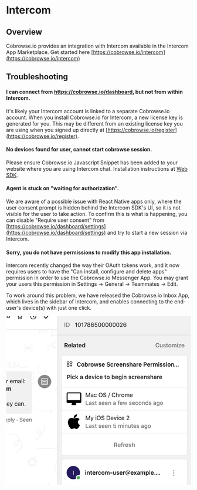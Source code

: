 # Intercom

## Overview

Cobrowse.io provides an integration with Intercom available in the Intercom App Marketplace. Get started here [https://cobrowse.io/intercom](https://cobrowse.io/intercom)

## Troubleshooting

#### I can connect from https://cobrowse.io/dashboard, but not from within Intercom.

It's likely your Intercom account is linked to a separate Cobrowse.io account. When you install Cobrowse.io for Intercom, a new license key is generated for you. This may be different from an existing license key you are using when you signed up directly at [https://cobrowse.io/register](https://cobrowse.io/register). 

#### No devices found for user, cannot start cobrowse session.

Please ensure Cobrowse.io Javascript Snippet has been added to your website where you are using Intercom chat. Installation instructions at [Web SDK](../../sdk-installation/web.md). 

#### Agent is stuck on "waiting for authorization".

We are aware of a possible issue with React Native apps only, where the user consent prompt is hidden behind the Intercom SDK's UI, so it is not visible for the user to take action. To confirm this is what is happening, you can disable "Require user consent" from [https://cobrowse.io/dashboard/settings](https://cobrowse.io/dashboard/settings) and try to start a new session via Intercom. 

#### Sorry, you do not have permissions to modify this app installation.

Intercom recently changed the way their OAuth tokens work, and it now requires users to have the "Can install, configure and delete apps" permission in order to use the Cobrowse.io Messenger App.   You may grant your users this permission in Settings -&gt; General -&gt; Teammates -&gt; Edit.

To work around this problem, we have released the Cobrowse.io Inbox App, which lives in the sidebar of Intercom, and enables connecting to the end-user's device\(s\) with just one click. 

![Cobrowse.io Inbox App for Intercom](../../.gitbook/assets/intercom-inbox-app-cobrowse-io.png)



